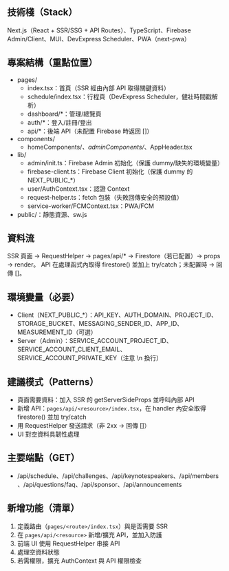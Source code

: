 ## 技術棧（Stack）
Next.js（React + SSR/SSG + API Routes）、TypeScript、Firebase Admin/Client、MUI、DevExpress Scheduler、PWA（next-pwa）

## 專案結構（重點位置）
- pages/
  - index.tsx：首頁（SSR 經由內部 API 取得關鍵資料）
  - schedule/index.tsx：行程頁（DevExpress Scheduler，健壯時間戳解析）
  - dashboard/*：管理/總覽頁
  - auth/*：登入/註冊/登出
  - api/*：後端 API（未配置 Firebase 時返回 []）
- components/
  - homeComponents/*、adminComponents/*、AppHeader.tsx
- lib/
  - admin/init.ts：Firebase Admin 初始化（保護 dummy/缺失的環境變量）
  - firebase-client.ts：Firebase Client 初始化（保護 dummy 的 NEXT_PUBLIC_*）
  - user/AuthContext.tsx：認證 Context
  - request-helper.ts：fetch 包裝（失敗回傳安全的預設值）
  - service-worker/FCMContext.tsx：PWA/FCM
- public/：靜態資源、sw.js

## 資料流
SSR 頁面 → RequestHelper → pages/api/* → Firestore（若已配置）→ props → render。
API 在處理函式內取得 firestore() 並加上 try/catch；未配置時 → 回傳 []。

## 環境變量（必要）
- Client（NEXT_PUBLIC_*）：API_KEY、AUTH_DOMAIN、PROJECT_ID、STORAGE_BUCKET、MESSAGING_SENDER_ID、APP_ID、MEASUREMENT_ID（可選）
- Server（Admin）：SERVICE_ACCOUNT_PROJECT_ID、SERVICE_ACCOUNT_CLIENT_EMAIL、SERVICE_ACCOUNT_PRIVATE_KEY（注意 \n 換行）

## 建議模式（Patterns）
- 頁面需要資料：加入 SSR 的 getServerSideProps 並呼叫內部 API
- 新增 API：`pages/api/<resource>/index.tsx`，在 handler 內安全取得 firestore() 並加 try/catch
- 用 RequestHelper 發送請求（非 2xx → 回傳 []）
- UI 對空資料具韌性處理

## 主要端點（GET）
- /api/schedule、/api/challenges、/api/keynotespeakers、/api/members、/api/questions/faq、/api/sponsor、/api/announcements

## 新增功能（清單）
1) 定義路由（`pages/<route>/index.tsx`）與是否需要 SSR
2) 在 `pages/api/<resource>` 新增/擴充 API，並加入防護
3) 前端 UI 使用 RequestHelper 串接 API
4) 處理空資料狀態
5) 若需權限，擴充 AuthContext 與 API 權限檢查


